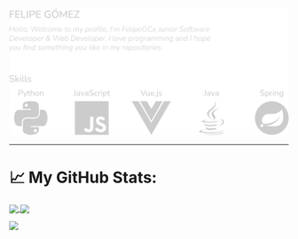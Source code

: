 <img src="./profile-svg.svg">

___

# 📈 My GitHub Stats:

<a href="https://github.com/felipegcx/github-readme-stats">
  <img height=200 align="center" src="https://github-readme-stats.vercel.app/api?username=FelipeGCx&theme=react&hide_border=false&include_all_commits=false&count_private=false&show_icons=true" />
</a>
<a href="https://github.com/felipegc/convoychat">
  <img height=200 align="center" src="https://github-readme-streak-stats.herokuapp.com/?user=FelipeGCx&theme=react&hide_border=false" />
</a>

![](https://github-readme-stats.vercel.app/api/top-langs/?username=FelipeGCx&theme=react&hide_border=false&include_all_commits=false&count_private=false&layout=compact)
